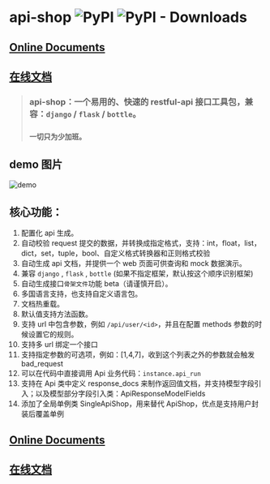 # api-shop ![PyPI](https://img.shields.io/pypi/v/api-shop?logo=api-shop) ![PyPI - Downloads](https://img.shields.io/pypi/dm/api-shop)

## [Online Documents](https://pcloth.gitee.io/api-shop/)

## [在线文档](https://pcloth.gitee.io/api-shop/)

> ### api-shop：一个易用的、快速的 restful-api 接口工具包，兼容：`django` / `flask` / `bottle`。
>
> ### `一切只为少加班。`

## **demo 图片**

![demo](/static/demo.png)

## **核心功能：**

1. 配置化 api 生成。
2. 自动校验 request 提交的数据，并转换成指定格式，支持：int，float，list，dict，set，tuple，bool、自定义格式转换器和正则格式校验
3. 自动生成 api 文档，并提供一个 web 页面可供查询和 mock 数据演示。
4. 兼容 `django` , `flask` , `bottle` (如果不指定框架，默认按这个顺序识别框架)
5. 自动生成接口`骨架文件`功能 beta（请谨慎开启）。
6. 多国语言支持，也支持自定义语言包。
7. 文档热重载。
8. 默认值支持方法函数。
9. 支持 url 中包含参数，例如 `/api/user/<id>`，并且在配置 methods 参数的时候设置它的规则。
10. 支持多 url 绑定一个接口
11. 支持指定参数的可选项，例如：[1,4,7]，收到这个列表之外的参数就会触发 bad_request
12. 可以在代码中直接调用 Api 业务代码：`instance.api_run`
13. 支持在 Api 类中定义 response_docs 来制作返回值文档，并支持模型字段引入；以及模型部分字段引入类：ApiResponseModelFields
14. 添加了全局单例类 SingleApiShop，用来替代 ApiShop，优点是支持用户封装后覆盖单例

## [Online Documents](https://pcloth.gitee.io/api-shop/)

## [在线文档](https://pcloth.gitee.io/api-shop/)
